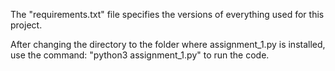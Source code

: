 The "requirements.txt" file specifies the versions of everything used for this project.

After changing the directory to the folder where assignment_1.py is installed, use the command: "python3 assignment_1.py" to run the code.
